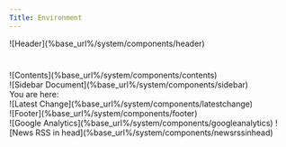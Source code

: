 ```yaml
---
Title: Environment
---
```


<div class="container">
  ![Header](%base_url%/system/components/header)
  <div class="column span-24 last mainbody">
    <h1 class="heading"></h1>
    <div class="contents column span-16">![Contents](%base_url%/system/components/contents)</div>
    <div class="sidebar column span-6 prepend-2 last">![Sidebar Document](%base_url%/system/components/sidebar)</div>
  </div>
  <div class="breadcrumb footnote">You are here: </div>
  <div class="footnote">![Latest Change](%base_url%/system/components/latestchange)</div>
  ![Footer](%base_url%/system/components/footer)
</div>
![Google Analytics](%base_url%/system/components/googleanalytics)
![News RSS in head](%base_url%/system/components/newsrssinhead)
